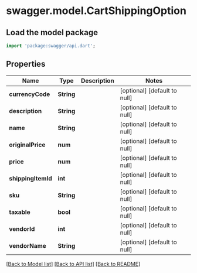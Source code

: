 # swagger.model.CartShippingOption

## Load the model package
```dart
import 'package:swagger/api.dart';
```

## Properties
Name | Type | Description | Notes
------------ | ------------- | ------------- | -------------
**currencyCode** | **String** |  | [optional] [default to null]
**description** | **String** |  | [optional] [default to null]
**name** | **String** |  | [optional] [default to null]
**originalPrice** | **num** |  | [optional] [default to null]
**price** | **num** |  | [optional] [default to null]
**shippingItemId** | **int** |  | [optional] [default to null]
**sku** | **String** |  | [optional] [default to null]
**taxable** | **bool** |  | [optional] [default to null]
**vendorId** | **int** |  | [optional] [default to null]
**vendorName** | **String** |  | [optional] [default to null]

[[Back to Model list]](../README.md#documentation-for-models) [[Back to API list]](../README.md#documentation-for-api-endpoints) [[Back to README]](../README.md)



